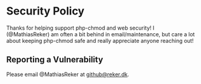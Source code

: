 # Security Policy

Thanks for helping support php-chmod and web security!
I (@MathiasReker) am often a bit behind in email/maintenance,
but care a lot about keeping php-chmod safe and really
appreciate anyone reaching out!

## Reporting a Vulnerability

Please email @MathiasReker at github@reker.dk.
